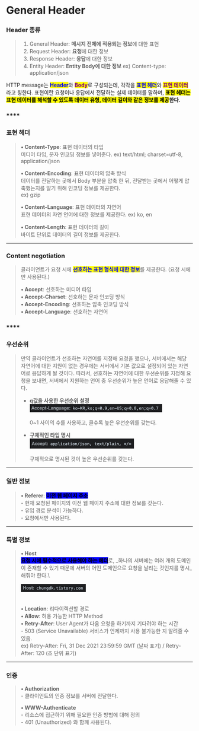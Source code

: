 # General Header

### **Header 종류**

> 1. General Header: **메시지 전체에 적용되는 정보**에 대한 표현
> 2. Request Header: **요청**에 대한 정보
> 3. Response Header: **응답**에 대한 정보
> 4. Entity Header: **Entity Body에 대한 정보** ex) Content-type: application/json

HTTP message는 <mark style="color:blue;">**Header**</mark>와 <mark style="color:purple;">**Body**</mark>로 구성되는데, 각각을 <mark style="color:blue;">**표현 헤더**</mark>와 <mark style="color:purple;">**표현 데이터**</mark>라고 칭한다. 표현이란 요청이나 응답에서 전달하는 실제 데이터를 말하며, <mark style="background-color:yellow;">**표현 헤더는 표현 데이터를 해석할 수 있도록 데이터 유형, 데이터 길이와 같은 정보를 제공**</mark>**한다.**

### ****

### **표현 헤더**

> **• Content-Type**: 표현 데이터의 타입\
> 미디어 타입, 문자 인코딩 정보를 넣어준다. ex) text/html; charset=utf-8, application/json
>
> **• Content-Encoding**: 표현 데이터의 압축 방식\
> 데이터를 전달하는 곳에서 Body 부분을 압축 한 뒤, 전달받는 곳에서 어떻게 압축했는지를 알기 위해 인코딩 정보를 제공한다.\
> ex) gzip
>
> **• Content-Language**: 표현 데이터의 자연어\
> 표현 데이터의 자연 언어에 대한 정보를 제공한다. ex) ko, en
>
> **• Content-Length**: 표현 데이터의 길이\
> 바이트 단위로 데이터의 길이 정보를 제공한다.

***

### **Content negotiation**

> 클라이언트가 요청 시에 <mark style="color:blue;">**선호하는 표현 형식에 대한 정보**</mark>를 제공한다. (요청 시에만 사용된다.)
>
> **• Accept**: 선호하는 미디어 타입\
> **• Accept-Charset**: 선호하는 문자 인코딩 방식\
> **• Accept-Encoding**: 선호하는 압축 인코딩 방식\
> **• Accept-Language**: 선호하는 자연어

### ****

### **우선순위**

> 만약 클라이언트가 선호하는 자연어를 지정해 요청을 했으나, 서버에서는 해당 자연어에 대한 지원이 없는 경우에는 서버에서 기본 값으로 설정되어 있는 자연어로 응답하게 될 것이다. 따라서, 선호하는 자연어에 대한 우선순위를 지정해 요청을 보내면, 서버에서 지원하는 언어 중 우선순위가 높은 언어로 응답해줄 수 있다.
>
> *   **q값을 사용한 우선순위 설정**\
>     ![](<../.gitbook/assets/image (4).png>)
>
>     0\~1 사이의 수를 사용하고, 클수록 높은 우선순위를 갖는다.
>
>
>
> *   **구체적인 타입 명시**\
>     ![](<../.gitbook/assets/image (1).png>)
>
>     구체적으로 명시된 것이 높은 우선순위를 갖는다.

***

### **일반 정보**

> **• Referer**: <mark style="background-color:blue;">**이전 웹 페이지 주소**</mark>\
> \- 현재 요청된 페이지의 이전 웹 페이지 주소에 대한 정보를 갖는다.\
> \- 유입 경로 분석이 가능하다.\
> \- 요청에서만 사용된다.

***

### **특별 정보**

> **• Host**\
> <mark style="background-color:blue;">**요청 시에 필수적으로 사용해야 하는 헤더**</mark>로, _하나의 서버에는 여러 개의 도메인이 존재할 수 있기 때문에 서버의 어떤 도메인으로 요청을 날리는 것인지를 명시_해줘야 한다.\
>
>
> ![](<../.gitbook/assets/image (2).png>)
>
> \
> **• Location**: 리다이렉션할 경로\
> **• Allow**: 허용 가능한 HTTP Method\
> **• Retry-After**: User Agent가 다음 요청을 하기까지 기다려야 하는 시간\
> \- 503 (Service Unavailable) 서비스가 언제까지 사용 불가능한 지 알려줄 수 있음.\
> ex) Retry-After: Fri, 31 Dec 2021 23:59:59 GMT (날짜 표기) / Retry-After: 120 (초 단위 표기)

***

### **인증**

> **• Authorization**\
> \- 클라이언트의 인증 정보를 서버에 전달한다.
>
> **• WWW-Authenticate**\
> \- 리소스에 접근하기 위해 필요한 인증 방법에 대해 정의\
> \- 401 (Unauthorized) 와 함께 사용된다.
